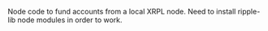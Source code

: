 Node code to fund accounts from a local XRPL node.
Need to install ripple-lib node modules in order to work.

